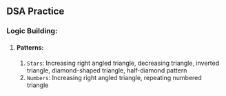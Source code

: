 ## DSA Practice

### Logic Building:

1. #### Patterns:
   1. `Stars`: Increasing right angled triangle, decreasing triangle, inverted triangle, diamond-shaped triangle, half-diamond pattern
   2. `Numbers`: Increasing right angled triangle, repeating numbered triangle
